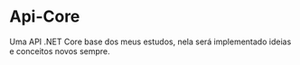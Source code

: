 # Api-Core
Uma API .NET Core base dos meus estudos, nela será implementado ideias e conceitos novos sempre.
